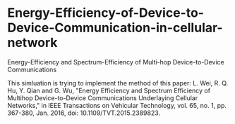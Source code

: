 # Energy-Efficiency-of-Device-to-Device-Communication-in-cellular-network
Energy-Efficiency and Spectrum-Efficiency of Multi-hop Device-to-Device Communications

This simluation is trying to implement the method of this paper:
L. Wei, R. Q. Hu, Y. Qian and G. Wu, "Energy Efficiency and Spectrum Efficiency of Multihop Device-to-Device Communications Underlaying Cellular Networks," in IEEE Transactions on Vehicular Technology, vol. 65, no. 1, pp. 367-380, Jan. 2016, doi: 10.1109/TVT.2015.2389823.

